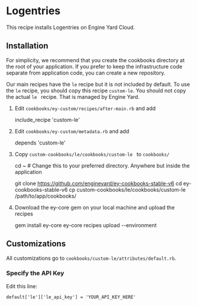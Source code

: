 # Logentries

This recipe installs Logentries on Engine Yard Cloud.


## Installation

For simplicity, we recommend that you create the cookbooks directory at the root of your application. If you prefer to keep the infrastructure code separate from application code, you can create a new repository.

Our main recipes have the `le` recipe but it is not included by default. To use the `le` recipe, you should copy this recipe `custom-le`. You should not copy the actual `le ` recipe. That is managed by Engine Yard.

1. Edit `cookbooks/ey-custom/recipes/after-main.rb` and add

      include_recipe 'custom-le'

2. Edit `cookbooks/ey-custom/metadata.rb` and add

      depends 'custom-le'

3. Copy `custom-cookbooks/le/cookbooks/custom-le ` to `cookbooks/`

      cd ~ # Change this to your preferred directory. Anywhere but inside the application

      git clone https://github.com/engineyard/ey-cookbooks-stable-v6
      cd ey-cookbooks-stable-v6
      cp custom-cookbooks/le/cookbooks/custom-le /path/to/app/cookbooks/

4. Download the ey-core gem on your local machine and upload the recipes

      gem install ey-core
      ey-core recipes upload --environment <nameofenvironment>

## Customizations

All customizations go to `cookbooks/custom-le/attributes/default.rb`.

### Specify the API Key

Edit this line:

```
default['le']['le_api_key'] = 'YOUR_API_KEY_HERE'
```

